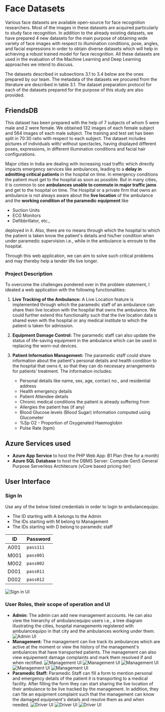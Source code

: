 # Face Datasets

Various face datasets are available open-source for face recognition researchers. Most of the images in these datasets are acquired particularly to study face recognition. In addition to the already existing datasets, we have prepared 4 new datasets for the main purpose of obtaining wide variety of face images with respect to illumination conditions, pose, angles, and facial expressions in order to obtain diverse datasets which will help in achieving a robust trained model for face recognition. All these datasets are used in the evaluation of the Machine Learning and Deep Learning approaches we intend to discuss.

The datasets described in subsections 3.1 to 3.4 below are the ones prepared by our team. The metadata of the datasets we procured from the literature are described in table 3.1. The dataset preparation protocol for each of the datasets prepared for the purpose of this study are also provided.

## FriendsDB

This dataset has been prepared with the help of 7 subjects of whom 5 were male and 2 were female. We obtained 132 images of each female subject and 564 images of each male subject. The training and test set has been split in 70:30 ratio with respect to each subject. The dataset includes pictures of individuals with/ without spectacles, having displayed different poses, expressions, in different illumination conditions and facial hair configurations.



Major cities in India are dealing with increasing road traffic which directly impacts emergency services like ambulances, leading to a **delay in admitting critical patients** in the hospital on time. In emergency conditions the patient must get to the hospital as soon as possible. But in many cities, it is common to see **ambulances unable to commute in major traffic jams** and get to the hospital on time. The Hospital or a private firm that owns an ambulance is not always aware about the **live location** of the ambulance and the **working condition of the paramedic equipment** like
- Suction Units
- ECG Monitors
- Defibbrillator, etc.,

deployed in it. Also, there are no means through which the hospital to which the patient is taken know the patient's details and his/her condition when under paramedic supervision i.e., while in the ambulance is enroute to the hospital.

Through this web application, we can aim to solve such critical problems and may thereby help a tender life live longer.

### Project Description
To overcome the challenges pondered over in the problem statement, I ideated a web application with the following functionalities:
1. **Live Tracking of the Ambulance:** A Live Location feature is implemented through which the paramedic staff of an ambulance can share their live location with the hospital that owns the ambulance. We could further extend this functionality such that the live location data is shared even with the hospital or any medical institute to which the patient is taken for admission.
2. **Equipment Damage Control:** The paramedic staff can also update the status of life-saving equipment in the ambulance which can be used in replacing the worn-out devices.
3. **Patient Information Management:** The paramedic staff could share information about the patient's personal details and health condition to the hospital that owns it, so that they can do necessary arrangements for patients’ treatment. The information includes:

   + Personal details like name, sex, age, contact no., and residential address
   + Health emergency details
   + Patient Attendee details
   + Chronic medical conditions the patient is already suffering from
   + Allergies the patient has (if any)
   + Blood Glucose levels (Blood Sugar) information computed using Glucometer
   + %Sp O2 - Proportion of Oxygenated Haemoglobin
   + Pulse Rate (bpm)
## Azure Services used
* **Azure App Service** to host the PHP Web App: B1 Plan (free for a month)
* **Azure SQL Database** to host the DBMS Server: Compute Gen5 General Purpose Serverless Architecure (vCore based pricing tier)
## User Interface
### Sign In
Use any of the below listed credentials in order to login to ambulancequipo.
* The ID starting with A belongs to the Admin
* The IDs starting with M belong to Management
* The IDs starting with D belong to paramedic staff

|        ID        | Password
|----------------|--------------------
|A001|`pass111`
|M001|`pass001`
|M002|`pass002`
|D001|`pass011`
|D002|`pass012`

![Sign in UI](https://github.com/PAANCHAJANYA/ambulancequipo/blob/main/README_images/signin.png)
### User Roles, their scope of operation and UI
* **Admin:** The admin can add new management accounts. He can also view the hierarchy of ambulancequipo users i.e., a tree diagram illustrating the cities, hospital managements registered with ambulancequipo in that city and the ambulances working under them.
![Admin UI](https://github.com/PAANCHAJANYA/ambulancequipo/blob/main/README_images/admin.png?raw=true)
* **Management:** The management can live track its ambulances which are active at the moment or view the history of the management's ambulances that have transported patients. The management can also view equipement damage complaints and mark them resolved if and when rectified.
![Management UI](https://github.com/PAANCHAJANYA/ambulancequipo/blob/main/README_images/management1.png?raw=true)
![Management UI](https://github.com/PAANCHAJANYA/ambulancequipo/blob/main/README_images/management2.png?raw=true)
![Management UI](https://github.com/PAANCHAJANYA/ambulancequipo/blob/main/README_images/management3.png?raw=true)
![Management UI](https://github.com/PAANCHAJANYA/ambulancequipo/blob/main/README_images/management4.png?raw=true)
![Management UI](https://github.com/PAANCHAJANYA/ambulancequipo/blob/main/README_images/management5.png?raw=true)
* **Paramedic Staff:** Paramedic Staff can fill a form to mention personal and emergency details of the patient it is transporting to a medical facility. After filling the form they can start sharing the live location of their ambulance to be live tracked by the management. In addition, they can file an equipment complaint such that the management can know the damaged equipment's details and resolve them as and when needed.
![Driver UI](https://github.com/PAANCHAJANYA/ambulancequipo/blob/main/README_images/driver1.png?raw=true)
![Driver UI](https://github.com/PAANCHAJANYA/ambulancequipo/blob/main/README_images/driver2.png?raw=true)
![Driver UI](https://github.com/PAANCHAJANYA/ambulancequipo/blob/main/README_images/driver3.png?raw=true)
